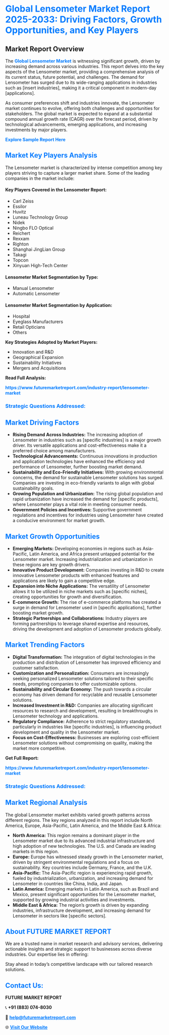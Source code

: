 <h1 style="color: #007BFF;">Global Lensometer Market Report 2025-2033: Driving Factors, Growth Opportunities, and Key Players</h1>

<section id="overview">
<h2>Market Report Overview</h2>
<p>The <a href="https://www.futuremarketreport.com/industry-report/lensometer-market" style="color: #007BFF; text-decoration: none;"><strong>Global Lensometer Market</strong></a> is witnessing significant growth, driven by increasing demand across various industries. This report delves into the key aspects of the Lensometer market, providing a comprehensive analysis of its current status, future potential, and challenges. The demand for Lensometer has surged due to its wide-ranging applications in industries such as [insert industries], making it a critical component in modern-day [applications].</p>
<p>As consumer preferences shift and industries innovate, the Lensometer market continues to evolve, offering both challenges and opportunities for stakeholders. The global market is expected to expand at a substantial compound annual growth rate (CAGR) over the forecast period, driven by technological advancements, emerging applications, and increasing investments by major players.</p>
</section>

<section id="overview">
<p><a href="https://www.futuremarketreport.com/request-sample/reportId=42931" style="color: #007BFF; text-decoration: none;"><strong>Explore Sample Report Here</strong></a></p>
</section>

<section id="key-players">
<h2 style="color: #007BFF;">Market Key Players Analysis</h2>
<p>The Lensometer market is characterized by intense competition among key players striving to capture a larger market share. Some of the leading companies in the market include:</p>
<h4>Key Players Covered in the Lensometer Report:</h4>
<ul><li>Carl Zeiss</li><li>Essilor</li><li>Huvitz</li><li>Luneau Technology Group</li><li>Nidek</li><li>Ningbo FLO Optical</li><li>Reichert</li><li>Rexxam</li><li>Righton</li><li>Shanghai JingLian Group</li><li>Takagi</li><li>Topcon</li><li>Xinyuan High-Tech Center</li></ul>
<h4>Lensometer Market Segmentation by Type:</h4>
<ul><li>Manual Lensometer</li><li>Automatic Lensometer</li></ul>

<h4>Lensometer Market Segmentation by Application:</h4>
<ul><li>Hospital</li><li>Eyeglass Manufacturers</li><li>Retail Opticians</li><li>Others</li></ul>
<p><strong>Key Strategies Adopted by Market Players:</strong></p>
<ul>
<li>Innovation and R&D</li>
<li>Geographical Expansion</li>
<li>Sustainability Initiatives</li>
<li>Mergers and Acquisitions</li>
</ul>
</section>

<section>
<p><strong>Read Full Analysis: </strong></p><a href="https://www.futuremarketreport.com/industry-report/lensometer-market" style="color: #007BFF; text-decoration: none;"><strong>https://www.futuremarketreport.com/industry-report/lensometer-market</strong></a>
<h3 style="color: #007BFF;">Strategic Questions Addressed:</h3>
</section>

<section id="driving-factors">
<h2 style="color: #007BFF;">Market Driving Factors</h2>
<ul>
<li><strong>Rising Demand Across Industries:</strong> The increasing adoption of Lensometer in industries such as [specific industries] is a major growth driver. Its versatile applications and cost-effectiveness make it a preferred choice among manufacturers.</li>
<li><strong>Technological Advancements:</strong> Continuous innovations in production and application technologies have enhanced the efficiency and performance of Lensometer, further boosting market demand.</li>
<li><strong>Sustainability and Eco-Friendly Initiatives:</strong> With growing environmental concerns, the demand for sustainable Lensometer solutions has surged. Companies are investing in eco-friendly variants to align with global sustainability goals.</li>
<li><strong>Growing Population and Urbanization:</strong> The rising global population and rapid urbanization have increased the demand for [specific products], where Lensometer plays a vital role in meeting consumer needs.</li>
<li><strong>Government Policies and Incentives:</strong> Supportive government regulations and incentives for industries using Lensometer have created a conducive environment for market growth.</li>
</ul>
</section>

<section id="growth-opportunities">
<h2 style="color: #007BFF;">Market Growth Opportunities</h2>
<ul>
<li><strong>Emerging Markets:</strong> Developing economies in regions such as Asia-Pacific, Latin America, and Africa present untapped potential for the Lensometer market. Increasing industrialization and urbanization in these regions are key growth drivers.</li>
<li><strong>Innovative Product Development:</strong> Companies investing in R&D to create innovative Lensometer products with enhanced features and applications are likely to gain a competitive edge.</li>
<li><strong>Expansion into Niche Applications:</strong> The versatility of Lensometer allows it to be utilized in niche markets such as [specific niches], creating opportunities for growth and diversification.</li>
<li><strong>E-commerce Growth:</strong> The rise of e-commerce platforms has created a surge in demand for Lensometer used in [specific applications], further boosting market growth.</li>
<li><strong>Strategic Partnerships and Collaborations:</strong> Industry players are forming partnerships to leverage shared expertise and resources, driving the development and adoption of Lensometer products globally.</li>
</ul>
</section>

<section id="trending-factors">
<h2 style="color: #007BFF;">Market Trending Factors</h2>
<ul>
<li><strong>Digital Transformation:</strong> The integration of digital technologies in the production and distribution of Lensometer has improved efficiency and customer satisfaction.</li>
<li><strong>Customization and Personalization:</strong> Consumers are increasingly seeking personalized Lensometer solutions tailored to their specific needs, prompting companies to offer customizable options.</li>
<li><strong>Sustainability and Circular Economy:</strong> The push towards a circular economy has driven demand for recyclable and reusable Lensometer solutions.</li>
<li><strong>Increased Investment in R&D:</strong> Companies are allocating significant resources to research and development, resulting in breakthroughs in Lensometer technology and applications.</li>
<li><strong>Regulatory Compliance:</strong> Adherence to strict regulatory standards, particularly in industries like [specific industries], is influencing product development and quality in the Lensometer market.</li>
<li><strong>Focus on Cost-Effectiveness:</strong> Businesses are exploring cost-efficient Lensometer solutions without compromising on quality, making the market more competitive.</li>
</ul>
</section>

<section>
<p><strong>Get Full Report: </strong></p><a href="https://www.futuremarketreport.com/industry-report/lensometer-market" style="color: #007BFF; text-decoration: none;"><strong>https://www.futuremarketreport.com/industry-report/lensometer-market</strong></a>
<h3 style="color: #007BFF;">Strategic Questions Addressed:</h3>
</section>


<section id="regional-analysis">
<h2 style="color: #007BFF;">Market Regional Analysis</h2>
<p>The global Lensometer market exhibits varied growth patterns across different regions. The key regions analyzed in this report include North America, Europe, Asia-Pacific, Latin America, and the Middle East & Africa:</p>
<ul>
<li><strong>North America:</strong> This region remains a dominant player in the Lensometer market due to its advanced industrial infrastructure and high adoption of new technologies. The U.S. and Canada are leading markets in this region.</li>
<li><strong>Europe:</strong> Europe has witnessed steady growth in the Lensometer market, driven by stringent environmental regulations and a focus on sustainability. Key countries include Germany, France, and the U.K.</li>
<li><strong>Asia-Pacific:</strong> The Asia-Pacific region is experiencing rapid growth, fueled by industrialization, urbanization, and increasing demand for Lensometer in countries like China, India, and Japan.</li>
<li><strong>Latin America:</strong> Emerging markets in Latin America, such as Brazil and Mexico, present significant opportunities for the Lensometer market, supported by growing industrial activities and investments.</li>
<li><strong>Middle East & Africa:</strong> The region’s growth is driven by expanding industries, infrastructure development, and increasing demand for Lensometer in sectors like [specific sectors].</li>
</ul>
</section>

<footer>
<h2 style="color: #007BFF;">About FUTURE MARKET REPORT</h2>
<p>We are a trusted name in market research and advisory services, delivering actionable insights and strategic support to businesses across diverse industries. Our expertise lies in offering:</p>

<p>Stay ahead in today’s competitive landscape with our tailored research solutions.</p>

<h2 style="color: #007BFF;">Contact Us:</h2>
<p><strong>FUTURE MARKET REPORT</strong></p>
<p>📞 <strong>+91 (883) 074-8030</strong></p>
<p>📧 <strong><a href="mailto:help@futuremarketreport.com" style="color: #007BFF;">help@futuremarketreport.com</a></strong></p>
<p>🌐 <strong><a href="https://www.futuremarketreport.com/" style="color: #007BFF;">Visit Our Website</a></strong></p>
</footer>